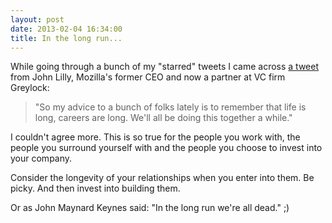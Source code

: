 ```yaml
---
layout: post
date: 2013-02-04 16:34:00
title: In the long run...
---
```

While going through a bunch of my "starred" tweets I came across [a tweet](https://twitter.com/johnolilly/status/119397117348429825) from John Lilly, Mozilla's former CEO and now a partner at VC firm Greylock:

> "So my advice to a bunch of folks lately is to remember that life is long, careers are long. We'll all be doing this together a while."

I couldn't agree more. This is so true for the people you work with, the people you surround yourself with and the people you choose to invest into your company.

Consider the longevity of your relationships when you enter into them. Be picky. And then invest into building them.

Or as John Maynard Keynes said: "In the long run we're all dead." ;)